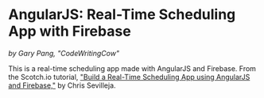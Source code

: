 # AngularJS: Real-Time Scheduling App with Firebase
_by Gary Pang, "CodeWritingCow"_

This is a real-time scheduling app made with AngularJS and Firebase.
From the Scotch.io tutorial, ["Build a Real-Time Scheduling App using AngularJS and Firebase,"](https://scotch.io/tutorials/build-a-real-time-scheduling-app-using-angularjs-and-firebase) by Chris Sevilleja.